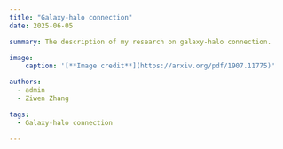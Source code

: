```yaml
---
title: "Galaxy-halo connection"
date: 2025-06-05

summary: The description of my research on galaxy-halo connection.

image:
    caption: '[**Image credit**](https://arxiv.org/pdf/1907.11775)'

authors:
  - admin
  - Ziwen Zhang

tags:
  - Galaxy-halo connection

---
```


<script defer src="https://cdn.commento.io/js/commento.js"></script>
<div id="commento"></div>


